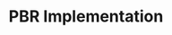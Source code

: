 ---
title: PBR Implementation
layout: post
category: study
tags: [directx, computer graphics, hlsl]
published: false
---